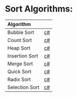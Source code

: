 # Sort Algorithms:

| Algorithm |  |
| :----------| :-------- |
| Bubble Sort | [c#](https://git.io/JfJCt) |
| Count Sort | [c#](https://git.io/JfJCq) |
| Heap Sort | [c#](https://git.io/JfJCm) |
| Insertion Sort | [c#](https://git.io/JfJC3) |
| Merge Sort | [c#](https://git.io/JfJCs) |
| Quick Sort | [c#](https://git.io/JfJCG) |
| Radix Sort | [c#](https://git.io/JfJCZ) |
| Selection Sort | [c#](https://git.io/JfJCc) |
